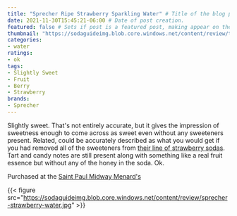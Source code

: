```yaml
---
title: "Sprecher Ripe Strawberry Sparkling Water" # Title of the blog post.
date: 2021-11-30T15:45:21-06:00 # Date of post creation.
featured: false # Sets if post is a featured post, making appear on the home page side bar.
thumbnail: "https://sodaguideimg.blob.core.windows.net/content/review/thumbs/sprecher-strawberry-water.jpg" # Sets thumbnail image appearing inside card on homepage.
categories:
- water
ratings:
- ok
tags:
- Slightly Sweet
- Fruit
- Berry
- Strawberry
brands:
- Sprecher
---
```


Slightly sweet. That's not entirely accurate, but it gives the impression of sweetness enough to come across as sweet even without any sweeteners present. Related, could be accurately described as what you would get if you had removed all of the sweeteners from [their line of strawberry sodas](../sprecher-strawberry). Tart and candy notes are still present along with something like a real fruit essence but without any of the honey in the soda. Ok.

Purchased at the [Saint Paul Midway Menard's](https://www.menards.com/main/storeDetails.html?store=3181)

{{< figure src="https://sodaguideimg.blob.core.windows.net/content/review/sprecher-strawberry-water.jpg" >}}